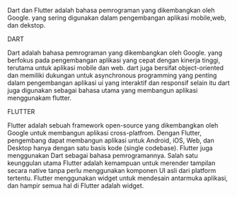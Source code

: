 Dart dan Flutter adalah bahasa pemrograman yang dikembangkan oleh Google. yang sering digunakan dalam pengembangan aplikasi mobile,web, dan dekstop.

DART

Dart adalah bahasa pemrograman yang dikembangkan oleh Google. yang berfokus pada pengembangan aplikasi yang cepat dengan kinerja tinggi, terutama untuk aplikasi mobile dan web.
dart juga bersifat object-oriented dan memiliki dukungan untuk asynchronous programming yang penting dalam pengembangan aplikasi ui yang interaktif dan responsif
selain itu dart juga digunakan sebagai bahasa utama yang membangun aplikasi menggunakam flutter.

FLUTTER

Flutter adalah sebuah framework open-source yang dikembangkan oleh Google untuk membangun aplikasi cross-platfrom. Dengan Flutter, pengembang dapat membangun aplikasi untuk Android, iOS, Web, dan Desktop hanya dengan satu basis kode (single codebase).
Flutter juga menggunakan Dart sebagai bahasa pemrogramannya.
Salah satu keunggulan utama Flutter adalah kemampuan untuk merender tampilan secara native tanpa perlu menggunakan komponen UI asli dari platform tertentu.
Flutter menggunakan widget untuk mendesain antarmuka aplikasi, dan hampir semua hal di Flutter adalah widget.


